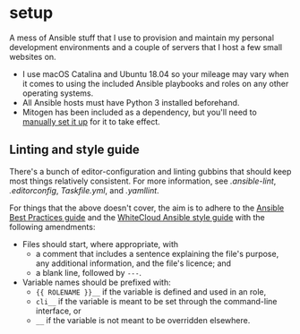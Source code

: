 setup
=====

A mess of Ansible stuff that I use to provision and maintain my personal
development environments and a couple of servers that I host a few small
websites on.

  - I use macOS Catalina and Ubuntu 18.04 so your mileage may vary when
    it comes to using the included Ansible playbooks and roles on any
    other operating systems.
  - All Ansible hosts must have Python 3 installed beforehand.
  - Mitogen has been included as a dependency, but you'll need to
    [manually set it up][1] for it to take effect.

[1]: <https://mitogen.networkgenomics.com/ansible_detailed.html#installation>


## Linting and style guide

There's a bunch of editor-configuration and linting gubbins that should
keep most things relatively consistent. For more information, see
_.ansible-lint_, _.editorconfig_, _Taskfile.yml_, and _.yamllint_.

For things that the above doesn't cover, the aim is to adhere to the
[Ansible Best Practices guide][2] and the [WhiteCloud Ansible
style guide][3] with the following amendments:

  - Files should start, where appropriate, with 
    - a comment that includes a sentence explaining the file's purpose,
      any additional information, and the file's licence; and
    - a blank line, followed by `---`.
  - Variable names should be prefixed with:
    - `{{ ROLENAME }}__` if the variable is defined and used in an role,
    - `cli__` if the variable is meant to be set through the
      command-line interface, or
    - `__` if the variable is not meant to be overridden elsewhere.

[2]: <https://docs.ansible.com/ansible/latest/user_guide/playbooks_best_practices.html>
[3]: <https://github.com/whitecloud/ansible-styleguide>
